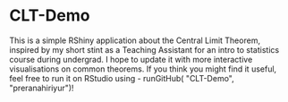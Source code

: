 # CLT-Demo
This is a simple RShiny application about the Central Limit Theorem, inspired by my short stint as a Teaching Assistant for an intro to statistics course during undergrad. I hope to update it with more interactive visualisations on common theorems. If you think you might find it useful, feel free to run it on RStudio using - runGitHub( "CLT-Demo", "preranahiriyur")! 
